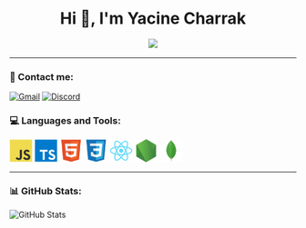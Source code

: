 <h1 align="center">Hi 👋, I'm Yacine Charrak</h1>
<p align="center">
  <img src="https://readme-typing-svg.demolab.com/?lines=Front-end+Developer;TypeScript+Lover;Always+learning;Building+clean+UIs&center=true&width=500&height=40" />
</p>


---

### 🔗 Contact me:
[![Gmail](https://img.shields.io/badge/-Gmail-red?style=flat&logo=gmail&logoColor=white)](mailto:tarekchadi88@gmail.com)
[![Discord](https://img.shields.io/badge/-bz2-5865F2?style=flat&logo=discord&logoColor=white)](https://discord.com/users/724485906291097651)

### 💻 Languages and Tools:
<p align="left">
  <img src="https://raw.githubusercontent.com/devicons/devicon/master/icons/javascript/javascript-original.svg" alt="js" width="40" height="40"/>
  <img src="https://raw.githubusercontent.com/devicons/devicon/master/icons/typescript/typescript-original.svg" alt="ts" width="40" height="40"/>
  <img src="https://raw.githubusercontent.com/devicons/devicon/master/icons/html5/html5-original.svg" alt="html" width="40" height="40"/>
  <img src="https://raw.githubusercontent.com/devicons/devicon/master/icons/css3/css3-original.svg" alt="css" width="40" height="40"/>
  <img src="https://raw.githubusercontent.com/devicons/devicon/master/icons/react/react-original.svg" alt="react" width="40" height="40"/>
  <img src="https://raw.githubusercontent.com/devicons/devicon/master/icons/nodejs/nodejs-original.svg" alt="nodejs" width="40" height="40"/>
  <img src="https://raw.githubusercontent.com/devicons/devicon/master/icons/mongodb/mongodb-original.svg" alt="mongodb" width="40" height="40"/>
</p>

---

### 📊 GitHub Stats:

![GitHub Stats](https://github-readme-stats.vercel.app/api?username=bz2a&show_icons=true&theme=default)

